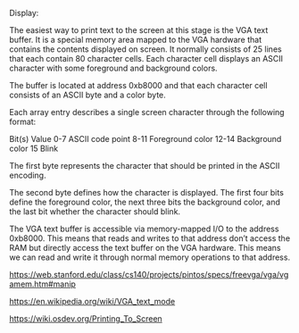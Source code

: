 Display:

The easiest way to print text to the screen at this stage is the VGA text buffer. It is a special memory area mapped to the VGA hardware that contains the contents displayed on screen. It normally consists of 25 lines that each contain 80 character cells. Each character cell displays an ASCII character with some foreground and background colors.

The buffer is located at address 0xb8000 and that each character cell consists of an ASCII byte and a color byte.

Each array entry describes a single screen character through the following format:

Bit(s)	Value
0-7	    ASCII code point
8-11  	Foreground color
12-14	  Background color
15	    Blink

The first byte represents the character that should be printed in the ASCII encoding.

The second byte defines how the character is displayed. The first four bits define the foreground color, the next three bits the background color, and the last bit whether the character should blink.

The VGA text buffer is accessible via memory-mapped I/O to the address 0xb8000. This means that reads and writes to that address don’t access the RAM but directly access the text buffer on the VGA hardware. This means we can read and write it through normal memory operations to that address.

https://web.stanford.edu/class/cs140/projects/pintos/specs/freevga/vga/vgamem.htm#manip

https://en.wikipedia.org/wiki/VGA_text_mode

https://wiki.osdev.org/Printing_To_Screen

